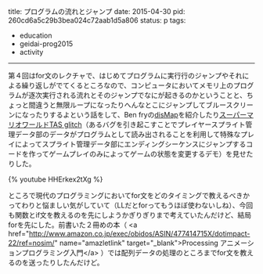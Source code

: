 title: プログラムの流れとジャンプ
date: 2015-04-30
pid: 260cd6a5c29b3bea024c72aab1d5a806
status: p
tags:
- education
- geidai-prog2015
- activity
---

第４回はfor文のレクチャで、はじめてプログラムに実行行のジャンプやそれによる繰り返しがでてくるところなので、コンピュータにおいてメモリ上のプログラムが逐次実行される流れとそのジャンプでなにが起きるのかということと、ちょっと間違うと無限ループになったりへんなとこにジャンプしてブルースクリーンになったりするよという話をして、Ben fryの[disMap][1]を紹介したり[スーパーマリオワールドTAS glitch][2]（あるバグを引き起こすことでプレイヤースプライト管理データ部のデータがプログラムとして読み出されることを利用して特殊なプレイによってスプライト管理データ部にエンディングシーケンスにジャンプするコードを作ってゲームプレイのみによってゲームの状態を変更するデモ）を見せたりした。

{% youtube HHErkex2tXg %}

ところで現代のプログラミングにおいてfor文をどのタイミングで教えるべきかってわりと悩ましい気がしていて（LLだとforってもうほぼ使わないしね）、今回も関数とif文を教えるのを先にしようかぎりぎりまで考えていたんだけど、結局forを先にした。前書いた２冊めの本（ \<a href="http://www.amazon.co.jp/exec/obidos/ASIN/477414715X/dotimpact-22/ref=nosim/" name="amazletlink" target="_blank"\>Processing アニメーションプログラミング入門\</a\> ）では配列データの処理のところまでfor文を教えるのを送ったりしたんだけど。

[1]:	http://benfry.com/dismap/
[2]:	http://tasvideos.org/3957S.html